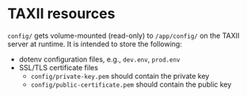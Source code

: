 # TAXII resources

`config/` gets volume-mounted (read-only) to `/app/config/` on the TAXII server at runtime. It is intended to store the following:
- dotenv configuration files, e.g., `dev.env`, `prod.env`
- SSL/TLS certificate files
  - `config/private-key.pem` should contain the private key
  - `config/public-certificate.pem` should contain the public key